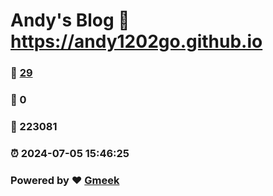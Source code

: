 # Andy's Blog :link: https://andy1202go.github.io 
### :page_facing_up: [29](https://andy1202go.github.io/tag.html) 
### :speech_balloon: 0 
### :hibiscus: 223081 
### :alarm_clock: 2024-07-05 15:46:25 
### Powered by :heart: [Gmeek](https://github.com/Meekdai/Gmeek)
